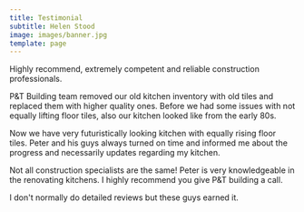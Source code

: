 ```yaml
---
title: Testimonial
subtitle: Helen Stood
image: images/banner.jpg
template: page
---
```


Highly recommend, extremely competent and reliable construction professionals.

P&T Building team removed our old kitchen inventory with old tiles and replaced them with higher quality ones. Before we had some issues with not equally lifting floor tiles, also our kitchen looked like from the early 80s.

Now we have very futuristically looking kitchen with equally rising floor tiles. Peter and his guys always turned on time and informed me about the progress and necessarily updates regarding my kitchen.

Not all construction specialists are the same! Peter is very knowledgeable in the renovating kitchens. I highly recommend you give P&T building a call.

I don't normally do detailed reviews but these guys earned it.
